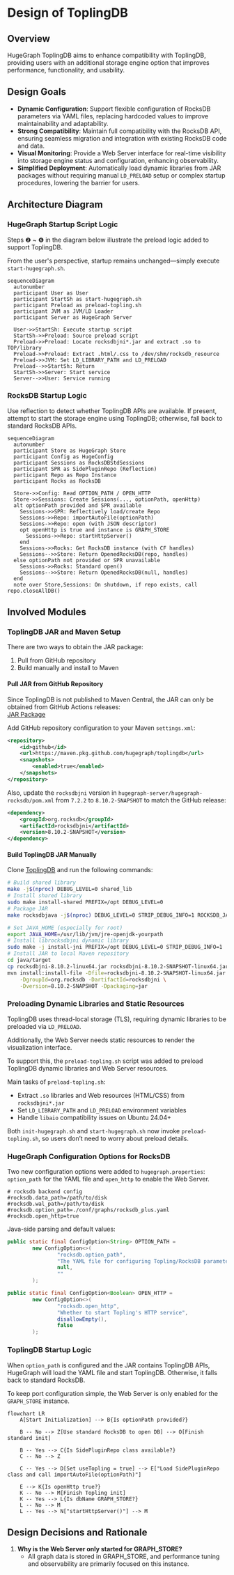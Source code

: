 # Design of ToplingDB

## Overview

HugeGraph ToplingDB aims to enhance compatibility with ToplingDB, providing users with an additional storage engine option that improves performance, functionality, and usability.

## Design Goals

* **Dynamic Configuration**: Support flexible configuration of RocksDB parameters via YAML files, replacing hardcoded values to improve maintainability and adaptability.
* **Strong Compatibility**: Maintain full compatibility with the RocksDB API, ensuring seamless migration and integration with existing RocksDB code and data.
* **Visual Monitoring**: Provide a Web Server interface for real-time visibility into storage engine status and configuration, enhancing observability.
* **Simplified Deployment**: Automatically load dynamic libraries from JAR packages without requiring manual `LD_PRELOAD` setup or complex startup procedures, lowering the barrier for users.

## Architecture Diagram

### HugeGraph Startup Script Logic

Steps ❷ ~ ❻ in the diagram below illustrate the preload logic added to support ToplingDB.

From the user's perspective, startup remains unchanged—simply execute `start-hugegraph.sh`.

```mermaid
sequenceDiagram
  autonumber
  participant User as User
  participant StartSh as start-hugegraph.sh
  participant Preload as preload-topling.sh
  participant JVM as JVM/LD Loader
  participant Server as HugeGraph Server

  User->>StartSh: Execute startup script
  StartSh->>Preload: Source preload script
  Preload->>Preload: Locate rocksdbjni*.jar and extract .so to TOP/library
  Preload->>Preload: Extract .html/.css to /dev/shm/rocksdb_resource
  Preload->>JVM: Set LD_LIBRARY_PATH and LD_PRELOAD
  Preload-->>StartSh: Return
  StartSh->>Server: Start service
  Server-->>User: Service running
```

### RocksDB Startup Logic

Use reflection to detect whether ToplingDB APIs are available. If present, attempt to start the storage engine using ToplingDB; otherwise, fall back to standard RocksDB APIs.

```mermaid
sequenceDiagram
  autonumber
  participant Store as HugeGraph Store
  participant Config as HugeConfig
  participant Sessions as RocksDBStdSessions
  participant SPR as SidePluginRepo (Reflection)
  participant Repo as Repo Instance
  participant Rocks as RocksDB

  Store->>Config: Read OPTION_PATH / OPEN_HTTP
  Store->>Sessions: Create Sessions(..., optionPath, openHttp)
  alt optionPath provided and SPR available
    Sessions->>SPR: Reflectively load/create Repo
    Sessions->>Repo: importAutoFile(optionPath)
    Sessions->>Repo: open (with JSON descriptor)
    opt openHttp is true and instance is GRAPH_STORE
      Sessions->>Repo: startHttpServer()
    end
    Sessions->>Rocks: Get RocksDB instance (with CF handles)
    Sessions-->>Store: Return OpenedRocksDB(repo, handles)
  else optionPath not provided or SPR unavailable
    Sessions->>Rocks: Standard open()
    Sessions-->>Store: Return OpenedRocksDB(null, handles)
  end
  note over Store,Sessions: On shutdown, if repo exists, call repo.closeAllDB()
```

## Involved Modules

### ToplingDB JAR and Maven Setup

There are two ways to obtain the JAR package:

1. Pull from GitHub repository
2. Build manually and install to Maven

#### Pull JAR from GitHub Repository

Since ToplingDB is not published to Maven Central, the JAR can only be obtained from GitHub Actions releases:  
[JAR Package](https://github.com/hugegraph/toplingdb/packages/2550860)

Add GitHub repository configuration to your Maven `settings.xml`:

```xml
<repository>
    <id>github</id>
    <url>https://maven.pkg.github.com/hugegraph/toplingdb</url>
    <snapshots>
        <enabled>true</enabled>
    </snapshots>
</repository>
```

Also, update the `rocksdbjni` version in `hugegraph-server/hugegraph-rocksdb/pom.xml` from `7.2.2` to `8.10.2-SNAPSHOT` to match the GitHub release:

```xml
<dependency>
    <groupId>org.rocksdb</groupId>
    <artifactId>rocksdbjni</artifactId>
    <version>8.10.2-SNAPSHOT</version>
</dependency>
```

#### Build ToplingDB JAR Manually

Clone [ToplingDB](https://github.com/topling/toplingdb) and run the following commands:

```bash
# Build shared library
make -j$(nproc) DEBUG_LEVEL=0 shared_lib
# Install shared library
sudo make install-shared PREFIX=/opt DEBUG_LEVEL=0
# Package JAR
make rocksdbjava -j$(nproc) DEBUG_LEVEL=0 STRIP_DEBUG_INFO=1 ROCKSDB_JAR_WITH_DYNAMIC_LIBS=1

# Set JAVA_HOME (especially for root)
export JAVA_HOME=/usr/lib/jvm/jre-openjdk-yourpath
# Install librocksdbjni dynamic library
sudo make -j install-jni PREFIX=/opt DEBUG_LEVEL=0 STRIP_DEBUG_INFO=1
# Install JAR to local Maven repository
cd java/target
cp rocksdbjni-8.10.2-linux64.jar rocksdbjni-8.10.2-SNAPSHOT-linux64.jar
mvn install:install-file -Dfile=rocksdbjni-8.10.2-SNAPSHOT-linux64.jar \
    -DgroupId=org.rocksdb -DartifactId=rocksdbjni \
    -Dversion=8.10.2-SNAPSHOT -Dpackaging=jar
```

### Preloading Dynamic Libraries and Static Resources

ToplingDB uses thread-local storage (TLS), requiring dynamic libraries to be preloaded via `LD_PRELOAD`.

Additionally, the Web Server needs static resources to render the visualization interface.

To support this, the `preload-topling.sh` script was added to preload ToplingDB dynamic libraries and Web Server resources.

Main tasks of `preload-topling.sh`:

- Extract `.so` libraries and Web resources (HTML/CSS) from `rocksdbjni*.jar`
- Set `LD_LIBRARY_PATH` and `LD_PRELOAD` environment variables
- Handle `libaio` compatibility issues on Ubuntu 24.04+

Both `init-hugegraph.sh` and `start-hugegraph.sh` now invoke `preload-topling.sh`, so users don’t need to worry about preload details.

### HugeGraph Configuration Options for RocksDB

Two new configuration options were added to `hugegraph.properties`: `option_path` for the YAML file and `open_http` to enable the Web Server.

```properties
# rocksdb backend config
#rocksdb.data_path=/path/to/disk
#rocksdb.wal_path=/path/to/disk
#rocksdb.option_path=./conf/graphs/rocksdb_plus.yaml
#rocksdb.open_http=true
```

Java-side parsing and default values:

```java
public static final ConfigOption<String> OPTION_PATH =
        new ConfigOption<>(
                "rocksdb.option_path",
                "The YAML file for configuring Topling/RocksDB parameters",
                null,
                ""
        );    

public static final ConfigOption<Boolean> OPEN_HTTP =
        new ConfigOption<>(
                "rocksdb.open_http",
                "Whether to start Topling's HTTP service",
                disallowEmpty(),
                false
        );
```

### ToplingDB Startup Logic

When `option_path` is configured and the JAR contains ToplingDB APIs, HugeGraph will load the YAML file and start ToplingDB. Otherwise, it falls back to standard RocksDB.

To keep port configuration simple, the Web Server is only enabled for the `GRAPH_STORE` instance.

```mermaid
flowchart LR
    A[Start Initialization] --> B{Is optionPath provided?}

    B -- No --> Z[Use standard RocksDB to open DB] --> O[Finish standard init]

    B -- Yes --> C{Is SidePluginRepo class available?}
    C -- No --> Z

    C -- Yes --> D[Set useTopling = true] --> E["Load SidePluginRepo class and call importAutoFile(optionPath)"]

    E --> K{Is openHttp true?}
    K -- No --> M[Finish Topling init]
    K -- Yes --> L{Is dbName GRAPH_STORE?}
    L -- No --> M
    L -- Yes --> N["startHttpServer()"] --> M
```

## Design Decisions and Rationale

1. **Why is the Web Server only started for GRAPH_STORE?**
    - All graph data is stored in GRAPH_STORE, and performance tuning and observability are primarily focused on this instance.

